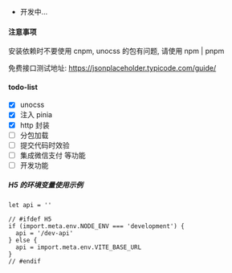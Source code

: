 - 开发中...

#### 注意事项

安装依赖时不要使用 cnpm, unocss 的包有问题, 请使用 npm | pnpm

免费接口测试地址: https://jsonplaceholder.typicode.com/guide/

#### todo-list

- [x] unocss
- [x] 注入 pinia
- [x] http 封装
- [ ] 分包加载
- [ ] 提交代码时效验
- [ ] 集成微信支付 等功能
- [ ] 开发功能

##### H5 的环境变量使用示例

```
let api = ''

// #ifdef H5
if (import.meta.env.NODE_ENV === 'development') {
  api = '/dev-api'
} else {
  api = import.meta.env.VITE_BASE_URL
}
// #endif
```
